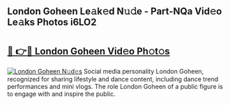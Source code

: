 ## London Goheen Le𝚊k𝚎d N𝚞𝚍e - Part-NQa Vid𝚎o Le𝚊ks Photos i6LO2

# <h2><a href="http://fbg5fu.evod.top/?m=London+Goheen">🔗 👉🔴 London Goheen Vid𝚎o Ph𝚘t𝚘s</a></h2>

[![London Goheen N𝚞d𝚎s](https://i.imgur.com/8V9OHl7.gif)](http://fbg5fu.evod.top/?m=London+Goheen)
Social media personality London Goheen, recognized for sharing lifestyle and dance content, including dance trend performances and mini vlogs. The role London Goheen of a public figure is to engage with and inspire the public. 
